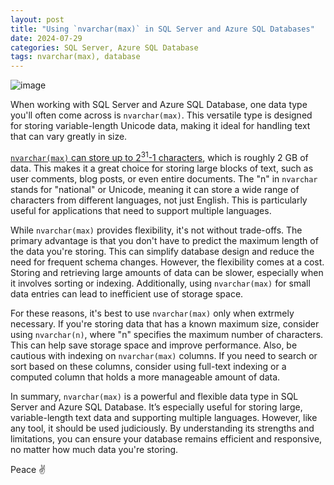 ```yaml
---
layout: post
title: "Using `nvarchar(max)` in SQL Server and Azure SQL Databases"
date: 2024-07-29
categories: SQL Server, Azure SQL Database
tags: nvarchar(max), database
---
```


![image](https://github.com/user-attachments/assets/6d6a0112-6fc7-4aaf-ab8a-abff3740367b)


When working with SQL Server and Azure SQL Database, one data type you'll often come across is `nvarchar(max)`. This versatile type is designed for storing variable-length Unicode data, making it ideal for handling text that can vary greatly in size.

 [`nvarchar(max)` can store up to 2<sup>31</sup>-1 characters](https://learn.microsoft.com/en-us/sql/t-sql/data-types/nchar-and-nvarchar-transact-sql), which is roughly 2 GB of data. This makes it a great choice for storing large blocks of text, such as user comments, blog posts, or even entire documents. The "n" in `nvarchar` stands for "national" or Unicode, meaning it can store a wide range of characters from different languages, not just English. This is particularly useful for applications that need to support multiple languages.

While `nvarchar(max)` provides flexibility, it's not without trade-offs. The primary advantage is that you don't have to predict the maximum length of the data you're storing. This can simplify database design and reduce the need for frequent schema changes. However, the flexibility comes at a cost. Storing and retrieving large amounts of data can be slower, especially when it involves sorting or indexing. Additionally, using `nvarchar(max)` for small data entries can lead to inefficient use of storage space.

For these reasons, it's best to use `nvarchar(max)` only when extrmely necessary. If you're storing data that has a known maximum size, consider using `nvarchar(n)`, where "n" specifies the maximum number of characters. This can help save storage space and improve performance. Also, be cautious with indexing on `nvarchar(max)` columns. If you need to search or sort based on these columns, consider using full-text indexing or a computed column that holds a more manageable amount of data.

In summary, `nvarchar(max)` is a powerful and flexible data type in SQL Server and Azure SQL Database. It’s especially useful for storing large, variable-length text data and supporting multiple languages. However, like any tool, it should be used judiciously. By understanding its strengths and limitations, you can ensure your database remains efficient and responsive, no matter how much data you're storing.

Peace ✌️
